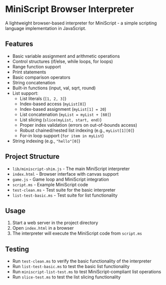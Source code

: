 # MiniScript Browser Interpreter

A lightweight browser-based interpreter for MiniScript - a simple scripting language implementation in JavaScript.

## Features

- Basic variable assignment and arithmetic operations
- Control structures (if/else, while loops, for loops)
- Range function support
- Print statements
- Basic comparison operators
- String concatenation
- Built-in functions (input, val, sqrt, round)
- List support:
  - List literals (`[1, 2, 3]`)
  - Index-based access (`myList[0]`)
  - Index-based assignment (`myList[1] = 20`)
  - List concatenation (`myList = myList + [60]`)
  - List slicing (`slice(myList, start, end)`)
  - Proper index validation (errors on out-of-bounds access)
  - Robust chained/nested list indexing (e.g., `myList[1][0]`)
  - For-in loop support (`for item in myList`)
- String indexing (e.g., `"hello"[0]`)

## Project Structure

- `lib/miniscript-shim.js` - The main MiniScript interpreter
- `index.html` - Browser interface with canvas support
- `game.js` - Game loop and MiniScript integration
- `script.ms` - Example MiniScript code
- `test-clean.ms` - Test suite for the basic interpreter
- `list-test-basic.ms` - Test suite for list functionality

## Usage

1. Start a web server in the project directory
2. Open `index.html` in a browser
3. The interpreter will execute the MiniScript code from `script.ms`

## Testing

- Run `test-clean.ms` to verify the basic functionality of the interpreter
- Run `list-test-basic.ms` to test the basic list functionality
- Run `miniscript-list-test.ms` to test MiniScript-compliant list operations
- Run `slice-test.ms` to test the list slicing functionality
